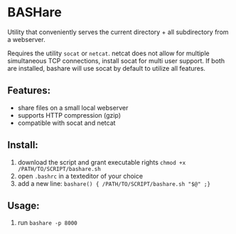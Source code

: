 BASHare
=======

Utility that conveniently serves the current directory + all subdirectory from a webserver.

Requires the utility `socat` or `netcat`. netcat does not allow for multiple simultaneous TCP connections, install socat for multi user support. If both are installed, bashare will use socat by default to utilize all features.

Features:
---------
* share files on a small local webserver
* supports HTTP compression (gzip)
* compatible with socat and netcat

Install:
--------
1. download the script and grant executable rights `chmod +x /PATH/TO/SCRIPT/bashare.sh` 
2. open `.bashrc` in a texteditor of your choice
3. add a new line:  `bashare() { /PATH/TO/SCRIPT/bashare.sh "$@" ;}`

Usage:
------
1. run `bashare -p 8000`
